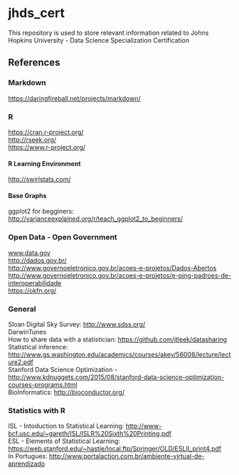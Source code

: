 # jhds_cert
This repository is used to store relevant information related to Johns Hopkins University - Data Science Specialization Certification

## References
### Markdown
<https://daringfireball.net/projects/markdown/>

### R
https://cran.r-project.org/ <br/>
http://rseek.org/ <br/>
https://www.r-project.org/ <br/>

#### R Learning Environment
http://swirlstats.com/

#### Base Graphs
ggplot2 for begginers: http://varianceexplained.org/r/teach_ggplot2_to_beginners/ <br />

### Open Data - Open Government
www.data.gov <br/>
http://dados.gov.br/ <br/>
http://www.governoeletronico.gov.br/acoes-e-projetos/Dados-Abertos <br/>
http://www.governoeletronico.gov.br/acoes-e-projetos/e-ping-padroes-de-interoperabilidade <br/>
https://okfn.org/

### General
Sloan Digital Sky Survey: http://www.sdss.org/ <br/>
DarwinTunes <br/>
How to share data with a statistician: https://github.com/jtleek/datasharing <br/>
Statistical inference: http://www.gs.washington.edu/academics/courses/akey/56008/lecture/lecture2.pdf <br/>
Stanford Data Science Optimization - http://www.kdnuggets.com/2015/08/stanford-data-science-optimization-courses-programs.html <br/>
BioInformatics: http://bioconductor.org/ <br />

### Statistics with R

ISL - Intoduction to Statistical Learning: http://www-bcf.usc.edu/~gareth/ISL/ISLR%20Sixth%20Printing.pdf <br/>
ESL - Elements of Statistical Learning: https://web.stanford.edu/~hastie/local.ftp/Springer/OLD/ESLII_print4.pdf <br/>
In Portugues: http://www.portalaction.com.br/ambiente-virtual-de-aprendizado
